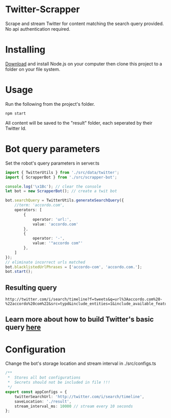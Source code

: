 # Twitter-Scrapper
Scrape and stream Twitter for content matching the search query provided. 
No api authentication required.


# Installing

[Download](https://nodejs.org/en/download/) and install Node.js on your computer then clone this project to a folder on your file system.

# Usage

Run the following from the project's folder.

```shell
npm start
```

All content will be saved to the "result" folder, each seperated by their Twitter Id.

# Bot query parameters
Set the robot's query parameters in server.ts
```ts
import { TwitterUtils } from './src/data/twitter';
import { ScrapperBot } from './src/scrapper-bot';

console.log('\x1Bc'); // clear the console
let bot = new ScrapperBot(); // create a twit bot

bot.searchQuery = TwitterUtils.generateSearchQuery({
    //term: 'accordo.com',
    operators: [
        {
            operator: 'url:',
            value: 'accordo.com'
        },
        {
            operator: '-',
            value: '"accordo com"'
        },
    ]
});
// eliminate incorrect urls matched
bot.blacklistedUrlPhrases = ['accordo-com', 'accordo.com.'];
bot.start();
```
## Resulting query
``` shell
http://twitter.com/i/search/timeline?f=tweets&q=url%3Aaccordo.com%20-%22accordo%20com%22&src=typd&include_entities=1&include_available_features=1&max_position=
```
## Learn more about how to build Twitter's basic query [here](https://developer.twitter.com/en/docs/tweets/rules-and-filtering/overview/standard-operators)

# Configuration
Change the bot's storage location and stream interval in ./src/configs.ts
```ts
/**
 *  Stores all bot configurations
 *  Secrets should not be included in file !!!
 */
export const appConfigs = {
    twitterSearchUrl: 'http://twitter.com/i/search/timeline',
    saveLocation: './result',
    stream_interval_ms: 10000 // stream every 10 seconds
};
```
